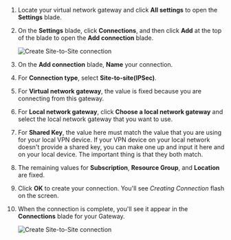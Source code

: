 1. Locate your virtual network gateway and click **All settings** to open the **Settings** blade.

2. On the **Settings** blade, click **Connections**, and then click **Add** at the top of the blade to open the **Add connection** blade.

    ![Create Site-to-Site connection](./media/vpn-gateway-add-site-to-site-connection-rm-portal-include/addconnection250.png)

3. On the **Add connection** blade, **Name** your connection. 

4. For **Connection type**, select **Site-to-site(IPSec)**.

5. For **Virtual network gateway**, the value is fixed because you are connecting from this gateway.

6. For **Local network gateway**, click **Choose a local network gateway** and select the local network gateway that you want to use. 

7. For **Shared Key**, the value here must match the value that you are using for your local VPN device. If your VPN device on your local network doesn't provide a shared key, you can make one up and input it here and on your local device. The important thing is that they both match.

8. The remaining values for **Subscription**, **Resource Group**, and **Location** are fixed.

9. Click **OK** to create your connection. You'll see *Creating Connection* flash on the screen.

10. When the connection is complete, you'll see it appear in the **Connections** blade for your Gateway.

    ![Create Site-to-Site connection](./media/vpn-gateway-add-site-to-site-connection-rm-portal-include/connectionstatus450.png)

